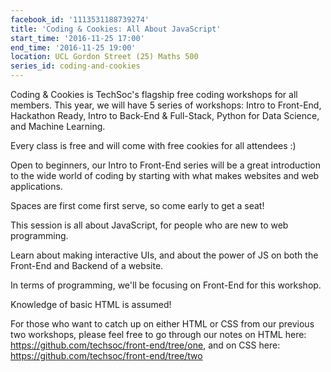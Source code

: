 ```yaml
---
facebook_id: '1113531188739274'
title: 'Coding & Cookies: All About JavaScript'
start_time: '2016-11-25 17:00'
end_time: '2016-11-25 19:00'
location: UCL Gordon Street (25) Maths 500
series_id: coding-and-cookies
---
```


Coding & Cookies is TechSoc's flagship free coding workshops for all members. This year, we will have 5 series of workshops: Intro to Front-End, Hackathon Ready, Intro to Back-End & Full-Stack, Python for Data Science, and Machine Learning.  
  
Every class is free and will come with free cookies for all attendees  :)   
  
Open to beginners, our Intro to Front-End series will be a great introduction to the wide world of coding by starting with what makes websites and web applications.  
  
Spaces are first come first serve, so come early to get a seat!  
  
This session is all about JavaScript, for people who are new to web programming.  
  
Learn about making interactive UIs, and about the power of JS on both the Front-End and Backend of a website.   
  
In terms of programming, we'll be focusing on Front-End for this workshop.  
  
Knowledge of basic HTML is assumed!  
  
For those who want to catch up on either HTML or CSS from our previous two workshops, please feel free to go through our notes on HTML here: https://github.com/techsoc/front-end/tree/one, and on CSS here: https://github.com/techsoc/front-end/tree/two